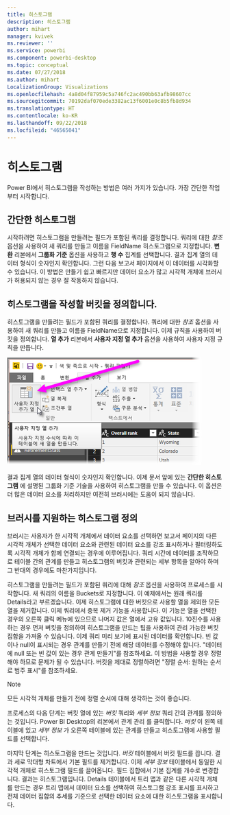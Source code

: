 ```yaml
---
title: 히스토그램
description: 히스토그램
author: mihart
manager: kvivek
ms.reviewer: ''
ms.service: powerbi
ms.component: powerbi-desktop
ms.topic: conceptual
ms.date: 07/27/2018
ms.author: mihart
LocalizationGroup: Visualizations
ms.openlocfilehash: 4a8d04f87959c5a746fc2ac490bb63afb98607cc
ms.sourcegitcommit: 70192daf070ede3382ac13f6001e0c8b5fb8d934
ms.translationtype: HT
ms.contentlocale: ko-KR
ms.lasthandoff: 09/22/2018
ms.locfileid: "46565041"
---
```

# <a name="histograms"></a>히스토그램
Power BI에서 히스토그램을 작성하는 방법은 여러 가지가 있습니다. 가장 간단한 작업부터 시작합니다.

## <a name="simple-histograms"></a>간단한 히스토그램
시작하려면 히스토그램을 만들려는 필드가 포함된 쿼리를 결정합니다.  쿼리에 대한 *참조* 옵션을 사용하여 새 쿼리를 만들고 이름을 FieldName 히스토그램으로 지정합니다. **변환** 리본에서 **그룹화 기준** 옵션을 사용하고 **행 수** 집계를 선택합니다. 결과 집계 열의 데이터 형식이 숫자인지 확인합니다. 그런 다음 보고서 페이지에서 이 데이터를 시각화할 수 있습니다. 이 방법은 만들기 쉽고 빠르지만 데이터 요소가 많고 시각적 개체에 브러시가 허용되지 않는 경우 잘 작동하지 않습니다.

## <a name="defining-buckets-to-build-a-histogram"></a>히스토그램을 작성할 버킷을 정의합니다.
히스토그램을 만들려는 필드가 포함된 쿼리를 결정합니다. 쿼리에 대한 *참조* 옵션을 사용하여 새 쿼리를 만들고 이름을 FieldName으로 지정합니다.  이제 규칙을 사용하여 버킷을 정의합니다. **열 추가** 리본에서 **사용자 지정 열 추가** 옵션을 사용하여 사용자 지정 규칙을 만듭니다.

![](media/service-histograms/powerbi-service-histograms_1.png)

결과 집계 열의 데이터 형식이 숫자인지 확인합니다. 이제 문서 앞에 있는 **간단한 히스토그램** 에 설명된 그룹화 기준 기술을 사용하여 히스토그램을 만들 수 있습니다. 이 옵션은 더 많은 데이터 요소를 처리하지만 여전히 브러시에는 도움이 되지 않습니다.

## <a name="defining-a-histogram-that-supports-brushing"></a>브러시를 지원하는 히스토그램 정의
브러시는 사용자가 한 시각적 개체에서 데이터 요소를 선택하면 보고서 페이지의 다른 시각적 개체가 선택한 데이터 요소와 관련된 데이터 요소를 강조 표시하거나 필터링하도록 시각적 개체가 함께 연결되는 경우에 이루어집니다.  쿼리 시간에 데이터를 조작하므로 테이블 간의 관계를 만들고 히스토그램의 버킷과 관련되는 세부 항목을 알아야 하며 그 반대의 경우에도 마찬가지입니다.

히스토그램을 만들려는 필드가 포함된 쿼리에 대해 *참조* 옵션을 사용하여 프로세스를 시작합니다.  새 쿼리의 이름을 Buckets로 지정합니다.  이 예제에서는 원래 쿼리를 Details라고 부르겠습니다.  이제 히스토그램에 대한 버킷으로 사용할 열을 제외한 모든 열을 제거합니다.  이제 쿼리에서 중복 제거 기능을 사용합니다. 이 기능은 열을 선택한 경우의 오른쪽 클릭 메뉴에 있으므로 나머지 값은 열에서 고유 값입니다. 10진수를 사용하는 경우 먼저 버킷을 정의하여 히스토그램을 만드는 팁을 사용하여 관리 가능한 버킷 집합을 가져올 수 있습니다.  이제 쿼리 미리 보기에 표시된 데이터를 확인합니다. 빈 값이나 null이 표시되는 경우 관계를 만들기 전에 해당 데이터를 수정해야 합니다. "데이터에 null 또는 빈 값이 있는 경우 관계 만들기"를 참조하세요. 이 방법을 사용할 경우 정렬해야 하므로 문제가 될 수 있습니다. 버킷을 제대로 정렬하려면 "정렬 순서: 원하는 순서로 범주 표시"를 참조하세요. 

> [!NOTE]
> 모든 시각적 개체를 만들기 전에 정렬 순서에 대해 생각하는 것이 좋습니다.   
> 
> 

프로세스의 다음 단계는 버킷 열에 있는 *버킷* 쿼리와 *세부 정보* 쿼리 간의 관계를 정의하는 것입니다.  Power BI Desktop의 리본에서 관계 관리 를 클릭합니다.  *버킷* 이 왼쪽 테이블에 있고 *세부 정보* 가 오른쪽 테이블에 있는 관계를 만들고 히스토그램에 사용할 필드를 선택합니다. 

마지막 단계는 히스토그램을 만드는 것입니다. *버킷* 테이블에서 버킷 필드를 끕니다. 결과 세로 막대형 차트에서 기본 필드를 제거합니다.  이제 *세부 정보* 테이블에서 동일한 시각적 개체로 히스토그램 필드를 끌어옵니다. 필드 집합에서 기본 집계를 개수로 변경합니다. 결과는 히스토그램입니다. Details 테이블에서 트리 맵과 같은 다른 시각적 개체를 만드는 경우 트리 맵에서 데이터 요소를 선택하여 히스토그램 강조 표시를 표시하고 전체 데이터 집합의 추세를 기준으로 선택한 데이터 요소에 대한 히스토그램을 표시합니다.

